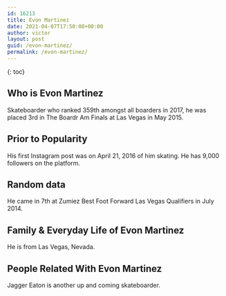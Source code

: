 ```yaml
---
id: 16213
title: Evon Martinez
date: 2021-04-07T17:50:08+00:00
author: victor
layout: post
guid: /evon-martinez/
permalink: /evon-martinez/
---
```



{: toc}


## Who is Evon Martinez



Skateboarder who ranked 359th amongst all boarders in 2017, he was placed 3rd in The Boardr Am Finals at Las Vegas in May 2015. 

                
                
                
## Prior to Popularity



His first Instagram post was on April 21, 2016 of him skating. He has 9,000 followers on the platform.

                
                
                
## Random data



He came in 7th at Zumiez Best Foot Forward Las Vegas Qualifiers in July 2014. 

                
                
                
## Family & Everyday Life of Evon Martinez



He is from Las Vegas, Nevada.

                
                
                
## People Related With Evon Martinez



Jagger Eaton is another up and coming skateboarder.

                
              
            
          
          
          